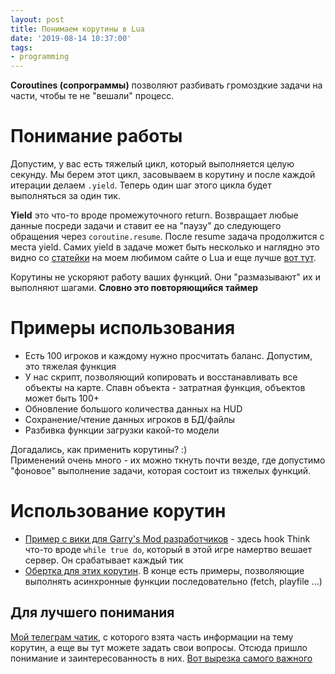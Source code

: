 ```yaml
---
layout: post
title: Понимаем корутины в Lua
date: '2019-08-14 10:37:00'
tags:
- programming
---
```


**Coroutines (сопрограммы)** позволяют разбивать громоздкие задачи на части, чтобы те не "вешали" процесс.

# Понимание работы

Допустим, у вас есть тяжелый цикл, который выполняется целую секунду. Мы берем этот цикл, засовываем в корутину и после каждой итерации делаем `.yield`. Теперь один шаг этого цикла будет выполняться за один тик.

**Yield** это что-то вроде промежуточного return. Возвращает любые данные посреди задачи и ставит ее на "паузу" до следующего обращения через `coroutine.resume`. После resume задача продолжится с места yield. Самих yield в задаче может быть несколько и наглядно это видно со [статейки](https://ilovelua.wordpress.com/2012/02/02/%D1%81%D0%BE%D0%BF%D1%80%D0%BE%D0%B3%D1%80%D0%B0%D0%BC%D0%BC%D1%8Bcoroutines/) на моем любимом сайте о Lua и еще лучше [вот тут](https://ru.stackoverflow.com/a/620440).

Корутины не ускоряют работу ваших функций. Они "размазывают" их и выполняют шагами. **Словно это повторяющийся таймер**

<!--kg-card-end: markdown--><!--kg-card-begin: html-->

> 

<script async src="//s.imgur.com/min/embed.js" charset="utf-8"></script><!--kg-card-end: html--><!--kg-card-begin: markdown-->
# Примеры использования

- Есть 100 игроков и каждому нужно просчитать баланс. Допустим, это тяжелая функция
- У нас скрипт, позволяющий копировать и восстанавливать все объекты на карте. Спавн объекта - затратная функция, объектов может быть 100+
- Обновление большого количества данных на HUD
- Сохранение/чтение данных игроков в БД/файлы
- Разбивка функции загрузки какой-то модели

Догадались, как применить корутины? :)  
Применений очень много - их можно ткнуть почти везде, где допустимо "фоновое" выполнение задачи, которая состоит из тяжелых функций.

# Использование корутин

- [Пример с вики для Garry's Mod разработчиков](https://wiki.garrysmod.com/page/coroutine/create) - здесь hook Think что-то вроде `while true do`, который в этой игре намертво вешает сервер. Он срабатывает каждый тик
- [Обертка для этих корутин](https://gist.github.com/a05cd16218df1ac13fce). В конце есть примеры, позволяющие выполнять асинхронные функции последовательно (fetch, playfile ...)

## Для лучшего понимания

[Мой телеграм чатик](https://qweqwe.ovh/gmodev), с которого взята часть информации на тему корутин, а еще вы тут можете задать свои вопросы. Отсюда пришло понимание и заинтересованность в них. [Вот вырезка самого важного](https://pastebin.com/BfyNLHfj)

<!--kg-card-end: markdown-->
